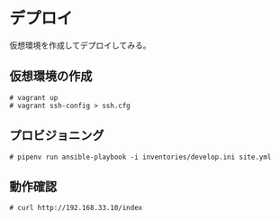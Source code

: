 # デプロイ

仮想環境を作成してデプロイしてみる。

## 仮想環境の作成

~~~console
# vagrant up
# vagrant ssh-config > ssh.cfg
~~~

## プロビジョニング

~~~console
# pipenv run ansible-playbook -i inventories/develop.ini site.yml
~~~

## 動作確認

~~~console
# curl http://192.168.33.10/index
~~~
